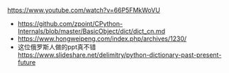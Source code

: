 

https://www.youtube.com/watch?v=66P5FMkWoVU

- https://github.com/zpoint/CPython-Internals/blob/master/BasicObject/dict/dict_cn.md
- https://www.hongweipeng.com/index.php/archives/1230/
- 这位俄罗斯人做的ppt真不错  
  https://www.slideshare.net/delimitry/python-dictionary-past-present-future

